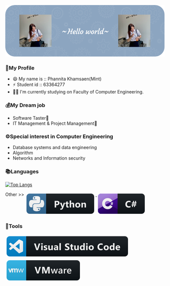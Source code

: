 [![image](https://github.com/poppymint016/poppymint016/blob/master/header.png)](#)

### 👧My Profile
- 😄 My name is :: Phannita Khamsaen(Mint)
- ⚡ Student id :: 63364277
- 👩‍🎓 I'm currently studying on Faculty of Computer Engineering.

### 💰My Dream job
- Software Taster💪
- IT Management & Project Management💪

### ⚙️Special interest in Computer Engineering
- Database systems and data engineering
- Algorithm
- Networks and Information security

### 📚Languages 
[![Top Langs](https://github-readme-stats.vercel.app/api/top-langs/?username=poppymint016)](https://github.com/poppymint016/github-readme-stats)


<p align="left"> 
Other >>
<a href="#">
    <img src="svg/dev/languages/python.svg" alt="python" style="vertical-align:top; margin:6px 4px">
  </a> 

<a href="#">
    <img src="svg/dev/languages/csharp.svg" alt="C#" style="vertical-align:top; margin:6px 4px">
  </a> 
</P>

### 🔧Tools 
<p align="left">
<a href="#">
    <img src="svg/dev/tools/visualstudio_code.svg" alt="visualstudio_code" style="vertical-align:top; margin:6px 4px">
  </a>

 <a href="#">
    <img src="svg/dev/tools/vmware.svg" alt="vmware" style="vertical-align:top; margin:6px 4px">
  </a> 

</P>

